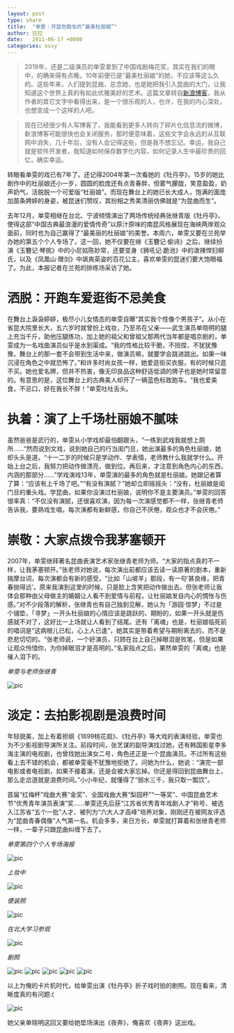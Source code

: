 ```yaml
---
layout: post
type: share
title:  "单雯：开蓝色跑车的“最美杜丽娘”"
author: 拉拉
date:   2011-06-17 +0800
categories: essy
---
```


> 2019年，还是二级演员的单雯拿到了中国戏剧梅花奖，其实在我们的眼中，的确来得有点晚，10年前便已是“最美杜丽娘”的她，不应该等这么久的。这些年来，人们提到昆曲，总念她，也是她把我引入昆曲的大门，让我知道这个世界上真的有如此优雅美好的艺术。这篇文章转自[新浪博客](http://blog.sina.com.cn/s/blog_4bd5d131010189b3.html)，我从作者的其它文字中看得出来，是一个很乐观的人，也许，在我的内心深处，也想变成一个这样的人吧。

> 现在已经很少有人写博客了，我能看到更多人转向了碎片化信息流的微博，新浪博客可能很快也会关闭服务，那时便意味着，这些文字会永远的从互联网中消失，几十年后，没有人会记得这些，但是我不想忘记。幸运，我自己就是软件开发者，我知道如何保存数字化内容，如何记录人生中最珍贵的回忆，确实幸运。

转眼看单雯的戏已有7年了。还记得2004年第一次看她的《牡丹亭》，15岁的她比剧作中的杜丽娘还小一岁，圆圆的脸庞还有点青春胖，但雾气朦胧，笑意盈盈，奶声奶气，活脱脱一个可爱版“杜丽娘”。而现在舞台上的她已长大成人，饱满的面庞加苗条娉婷的身姿，被昆迷们赞叹，其扮相之秀美清丽仿佛就是“为昆曲而生”。

去年12月，单雯相继在台北、宁波倾情演出了两场传统经典张继青版《牡丹亭》，使得这部“中国古典最浪漫的爱情传奇”以原汁原味的南昆风格展现在海峡两岸观众面前，同时也为自己赢得了“最美丽的杜丽娘”的美誉。本周六，单雯又要在兰苑举办她的第五个个人专场了，这一回，她不仅要在继《玉簪记·偷诗》之后，继续扮演《玉簪记·琴挑》中的小尼姑陈妙常，还要变身《狮吼记·跪池》中的泼辣悍妇柳氏，以及《凤凰山·赠剑》中飒爽英姿的百花公主，喜欢单雯的昆迷们要大饱眼福了。为此，本报记者在兰苑的排练场采访了她。

# 洒脱：开跑车爱逛街不忌美食

在舞台上袅袅婷婷，极尽小儿女情态的单雯自曝“其实我个性像个男孩子”。从小在省昆大院里长大，五六岁时就曾扮上戏妆，乃至吊在父亲——武生演员单晓明的腿上充当千斤，助他压腿练功，加上她的祖父和曾祖父那两代当年都是唱京剧的，单雯成为一名戏曲演员似乎是水到渠成。“我的性格比较干脆，不扭捏，不犹犹豫豫，舞台上的那一套不会带到生活中来，做演员嘛，就要学会跳进跳出。如果一味沉浸在角色之中就恐怖了。”和许多时尚女孩一样，她爱逛街买衣服，有的时候只逛不买。她也爱名牌，但并不热衷，像无印良品这种舒适低调的牌子也是她时常留意的。有意思的是，这位舞台上的古典美人却开了一辆蓝色标致跑车。“我也爱美食，不忌口，好在我长不胖！”单雯吐吐舌头。

# 执着：演了上千场杜丽娘不腻味

虽然爸爸是武行的，单雯从小学戏却最怕翻跟头，“一练到武戏我就想上厕所……”然而说到文戏，说到她自己的行当闺门旦，她出演最多的角色杜丽娘，她却头头是道。“十一二岁的时候只是学动作、学表情，老师教什么我就学什么。开始上台之后，我努力把动作做漂亮，做到位。再后来，才注意到角色内心的东西，内涵的那部分……”学戏演戏13年，单雯演的最多的角色就是杜丽娘。她跟记者算了算：“应该有上千场了吧。”“有没有演腻？”她却立即摇摇头：“没有，杜丽娘是闺门旦的重头戏。学昆曲，如果你没演过杜丽娘，说明你不是主要演员。”单雯的回答很率真：“不仅没有演腻，还很喜欢演，因为每一次演感觉都不一样，张继青老师告诉我，要熟戏生唱，每次演都有新鲜感，你自己不厌倦，观众也才不会厌倦。”

# 崇敬：大家点拨令我茅塞顿开

2007年，单雯继拜著名昆曲表演艺术家张继青老师为师。“大家的指点真的不一样，让我茅塞顿开。”张老师对她说，每次演出前都应该去读一读原著的剧本，重新揣摩台词，每次演都会有新的感受。“比如「山坡羊」那段，有一句‘甚良缘，把青春抛得远’。原来我演到这里的时候，只是脸上含笑把动作做出去。但张老师让我体会那种由父母做主的婚姻让人看不到爱情与前程，让杜丽娘发自内心的惆怅与伤感。”对不少段落的解析，张继青也有自己独到见解，她认为「游园·惊梦」不过是个铺垫，「寻梦」一开头杜丽娘的心情应该是跳跃的、期盼的，如果一开头就是伤感就不对了，这好比一上场就让人看到了结尾。还有「离魂」也是，杜丽娘临死前的唱词是“这病根儿已松，心上人已逢”，她其实是带着希望与期盼离去的，而不是悲悲切切的。“张老师说，一个好演员，只顾在台上自己掉眼泪是败笔，但是如果让观众怜惜你，为你掉眼泪才是高明的。”名家指点之后，果然单雯的「离魂」也是催人泪下的。

*单雯与老师张继青*

<img class="materialboxed responsive-img" src="https://apqx.oss-cn-hangzhou.aliyuncs.com/blog/pic/shanwen.jpg" alt="pic">

# 淡定：去拍影视剧是浪费时间

年轻貌美，加上有着担纲《1699桃花扇》、《牡丹亭》等大戏的表演经验，单雯也为不少影视剧导演所关注。前段时间，张艺谋的副导演找过她，还有韩国影星李多海主演的电视剧，也曾找她出演女二号，角色还正是一个昆曲演员。不过所有这些看上去不错的机会，都被单雯毫不犹豫地拒绝了。问她为什么，她说：“演完一部电影或者电视剧，如果不接着演，还是会被大家忘掉。你还是得回到昆曲舞台上，那么走岔道就是浪费时间。”小小年纪，就懂得了“弱水三千，我只取一瓢饮”。

首届“红梅杯”戏曲大赛“金奖”、全国戏曲大赛“梨园杯”“一等奖”、中国昆曲艺术节“优秀青年演员表演”奖……单雯还先后获“江苏省优秀青年戏剧人才”称号、被选入江苏省“五个一批”人才、被列为“六大人才高峰”培养对象，刚刚还在被网友评选为“昆曲青春偶像”人气第一名。机会多多，来日方长，单雯就打算着和张继青老师一样，一辈子只跟昆曲纠缠下去了。

*单雯第四个个人专场海报*

<img class="materialboxed responsive-img" src="https://apqx.oss-cn-hangzhou.aliyuncs.com/blog/pic/shanwen_haibao.jpg" alt="pic">

*上妆中*

<img class="materialboxed responsive-img" src="https://apqx.oss-cn-hangzhou.aliyuncs.com/blog/pic/shanwen04.jpg" alt="pic">

*便装照*

<img class="materialboxed responsive-img" src="https://apqx.oss-cn-hangzhou.aliyuncs.com/blog/pic/shanwen02.jpg" alt="pic">

*在北大学习参观*

<img class="materialboxed responsive-img" src="https://apqx.oss-cn-hangzhou.aliyuncs.com/blog/pic/shanwen03.jpg" alt="pic">

*剧照*

<img class="materialboxed responsive-img" src="https://apqx.oss-cn-hangzhou.aliyuncs.com/blog/pic/shanwen_mingpan01.jpg" alt="pic">

<img class="materialboxed responsive-img" src="https://apqx.oss-cn-hangzhou.aliyuncs.com/blog/pic/shanwen01.jpg" alt="pic">

<img class="materialboxed responsive-img" src="https://apqx.oss-cn-hangzhou.aliyuncs.com/blog/pic/shanwen_mingpan.jpg" alt="pic">

<img class="materialboxed responsive-img" src="https://apqx.oss-cn-hangzhou.aliyuncs.com/blog/pic/shanwen_lihun.jpg" alt="pic">

<img class="materialboxed responsive-img" src="https://apqx.oss-cn-hangzhou.aliyuncs.com/blog/pic/shanwen_lihun01.jpg" alt="pic">

以上为俺的卡片机时代，给单雯出演《牡丹亭》折子戏时拍的剧照。现在看来，清晰度真的有问题:(

<img class="materialboxed responsive-img" src="https://apqx.oss-cn-hangzhou.aliyuncs.com/blog/pic/shanxiaoming.jpg" alt="pic">

她父亲单晓明这回又要给她垫场演出《夜奔》，俺喜欢《夜奔》这出戏。